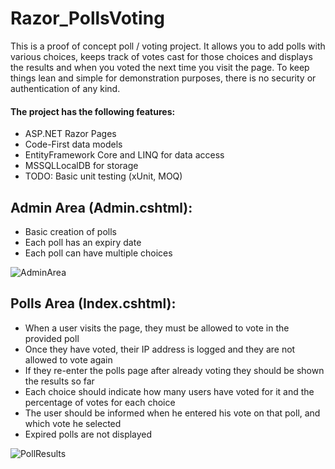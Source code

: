 # Razor_PollsVoting
This is a proof of concept poll / voting project. It allows you to add polls with various choices, keeps track of votes cast for those choices and displays the results and when you voted the next time you visit the page. To keep things lean and simple for demonstration purposes, there is no security or authentication of any kind.

#### The project has the following features:
* ASP.NET Razor Pages
* Code-First data models
* EntityFramework Core and LINQ for data access
* MSSQLLocalDB for storage
* TODO: Basic unit testing (xUnit, MOQ)

## Admin Area (Admin.cshtml):

* Basic creation of polls
* Each poll has an expiry date
* Each poll can have multiple choices

![AdminArea](https://user-images.githubusercontent.com/68229225/121529250-82e63a80-c9fc-11eb-829f-552d4b7e0839.png)

## Polls Area (Index.cshtml):

* When a user visits the page, they must be allowed to vote in the provided poll
* Once they have voted, their IP address is logged and they are not allowed to vote again
* If they re-enter the polls page after already voting they should be shown the results so far
* Each choice should indicate how many users have voted for it and the percentage of votes for each choice
* The user should be informed when he entered his vote on that poll, and which vote he selected
* Expired polls are not displayed

![PollResults](https://user-images.githubusercontent.com/68229225/121528632-f3d92280-c9fb-11eb-9906-28a874874c31.png)
